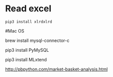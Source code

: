 
# Read excel
`
pip3 install xlrdxlrd
`

#Mac OS

brew install mysql-connector-c

pip3 install PyMySQL

pip3 install MLxtend


http://pbpython.com/market-basket-analysis.html
